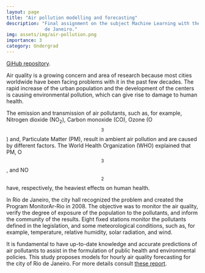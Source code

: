 ```yaml
---
layout: page
title: "Air pollution modelling and forecasting"
description: "Final assignment on the subject Machine Learning with the data from air pollution in Rio
              de Janeiro."
img: assets/img/air-pollution.png
importance: 3
category: Undergrad
---
```


[GiHub repository](https://github.com/lucasmoschen/machine-learning-project).

Air quality is a growing concern and area of research because most cities worldwide have been facing problems with it in the past few decades. 
The rapid increase of the urban population and the development of the centers is causing environmental pollution, which can give rise to damage to human health. 

The emission and transmission of air pollutants, such as, for example, Nitrogen dioxide (NO$_2$), Carbon monoxide (CO), Ozone (O$$_3$$) and, Particulate Matter (PM), result in ambient air pollution and are caused by different factors. 
The World Health Organization (WHO) explained that PM, O$$_3$$, and NO$$_2$$ have, respectively, the heaviest effects on human health.

In Rio de Janeiro, the city hall recognized the problem and created the Program MonitorAr-Rio in 2008. 
The objective was to monitor the air quality, verify the degree of exposure of the population to the pollutants, and inform the community of the results.
Eight fixed stations monitor the pollutants defined in the legislation, and some meteorological conditions, such as, for example, temperature, relative humidity, solar radiation, and wind. 

It is fundamental to have up-to-date knowledge and accurate predictions of air pollutants to assist in the formulation of public health and environmental policies. 
This study proposes models for hourly air quality forecasting for the city of Rio de Janeiro. 
For more details consult [these report](https://github.com/lucasmoschen/machine-learning-project/blob/main/notes/air_quality_report.pdf).